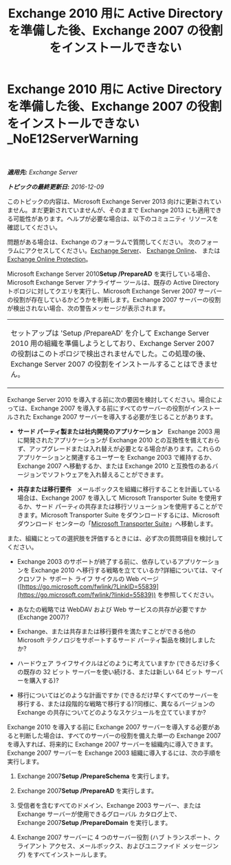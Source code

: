 ﻿---
title: 'Exchange 2010 用に Active Directory を準備した後、Exchange 2007 の役割をインストールできない'
TOCTitle: Exchange 2010 用に Active Directory を準備した後、Exchange 2007 の役割をインストールできない_NoE12ServerWarning
ms:assetid: 4e579f69-0de9-421c-ba31-4e63a25e6a45
ms:mtpsurl: https://technet.microsoft.com/ja-jp/library/ms.exch.setupreadiness.noe12serverwarning(v=EXCHG.150)
ms:contentKeyID: 48269489
ms.date: 04/24/2018
mtps_version: v=EXCHG.150
ms.translationtype: HT
---

# Exchange 2010 用に Active Directory を準備した後、Exchange 2007 の役割をインストールできない\_NoE12ServerWarning

 

_**適用先:** Exchange Server_

_**トピックの最終更新日:** 2016-12-09_

このトピックの内容は、Microsoft Exchange Server 2013 向けに更新されていません。まだ更新されていませんが、そのままで Exchange 2013 にも適用できる可能性があります。ヘルプが必要な場合は、以下のコミュニティ リソースを確認してください。

問題がある場合は、Exchange のフォーラムで質問してください。 次のフォーラムにアクセスしてください。[Exchange Server](https://go.microsoft.com/fwlink/p/?linkid=60612)、 [Exchange Online](https://go.microsoft.com/fwlink/p/?linkid=267542)、 または [Exchange Online Protection](https://go.microsoft.com/fwlink/p/?linkid=285351)。

Microsoft Exchange Server 2010**Setup /PrepareAD** を実行している場合、Microsoft Exchange Server アナライザー ツールは、既存の Active Directory トポロジに対してクエリを実行し、Microsoft Exchange Server 2007 サーバーの役割が存在しているかどうかを判断します。Exchange 2007 サーバーの役割が検出されない場合、次の警告メッセージが表示されます。


<table>
<colgroup>
<col style="width: 100%" />
</colgroup>
<tbody>
<tr class="odd">
<td><p>セットアップは 'Setup /PrepareAD' を介して Exchange Server 2010 用の組織を準備しようとしており、Exchange Server 2007 の役割はこのトポロジで検出されませんでした。この処理の後、Exchange Server 2007 の役割をインストールすることはできません。</p></td>
</tr>
</tbody>
</table>


Exchange Server 2010 を導入する前に次の要因を検討してください。場合によっては、Exchange 2007 を導入する前にすべてのサーバーの役割がインストールされた Exchange 2007 サーバーを導入する必要が生じることがあります。

  - **サード パーティ製または社内開発のアプリケーション**   Exchange 2003 用に開発されたアプリケーションが Exchange 2010 との互換性を備えておらず、アップグレードまたは入れ替えが必要となる場合があります。これらのアプリケーションと関連するユーザーを Exchange 2003 で維持するか、Exchange 2007 へ移動するか、または Exchange 2010 と互換性のあるバージョンでソフトウェアを入れ替えることができます。

  - **共存または移行要件**   メールボックスを組織に移行することを計画している場合は、Exchange 2007 を導入して Microsoft Transporter Suite を使用するか、サード パーティの共存または移行ソリューションを使用することができます。Microsoft Transporter Suite をダウンロードするには、Microsoft ダウンロード センターの「[Microsoft Transporter Suite](http://go.microsoft.com/fwlink/?linkid=82688)」へ移動します。

また、組織にとっての選択肢を評価するときには、必ず次の質問項目を検討してください。

  - Exchange 2003 のサポートが終了する前に、依存しているアプリケーションを Exchange 2010 へ移行する戦略を立てているか?詳細については、マイクロソフト サポート ライフ サイクルの Web ページ ([https://go.microsoft.com/fwlink/?LinkID=55839](https://go.microsoft.com/fwlink/?linkid=55839)) を参照してください。

  - あなたの戦略では WebDAV および Web サービスの共存が必要ですか (Exchange 2007)?

  - Exchange、または共存または移行要件を満たすことができる他の Microsoft テクノロジをサポートするサード パーティ製品を検討しましたか?

  - ハードウェア ライフサイクルはどのように考えていますか (できるだけ多くの既存の 32 ビット サーバーを使い続ける、または新しい 64 ビット サーバーを購入する)?

  - 移行についてはどのような計画ですか (できるだけ早くすべてのサーバーを移行する、または段階的な戦略で移行する)?同様に、異なるバージョンの Exchange の共存についてどのようなスケジュールを立てていますか?

Exchange 2010 を導入する前に Exchange 2007 サーバーを導入する必要があると判断した場合は、すべてのサーバーの役割を備えた単一の Exchange 2007 を導入すれば、将来的に Exchange 2007 サーバーを組織内に導入できます。Exchange 2007 サーバーを Exchange 2003 組織に導入するには、次の手順を実行します。

1.  Exchange 2007**Setup /PrepareSchema** を実行します。

2.  Exchange 2007**Setup /PrepareAD** を実行します。

3.  受信者を含むすべてのドメイン、Exchange 2003 サーバー、または Exchange サーバーが使用できるグローバル カタログ上で、Exchange 2007**Setup /PrepareDomain** を実行します。

4.  Exchange 2007 サーバーに 4 つのサーバー役割 (ハブ トランスポート、クライアント アクセス、メールボックス、およびユニファイド メッセージング) をすべてインストールします。

